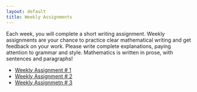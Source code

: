 ```yaml
---
layout: default
title: Weekly Assignments
---
```


Each week, you will complete a short writing assignment. Weekly assignments are your chance to practice clear mathematical writing and
get feedback on your work. Please write complete explanations, paying attention
to grammar and style. Mathematics is written in prose, with sentences and
paragraphs!

* [Weekly Assignment \# 1]({{site.baseurl}}/weekly-assignments/week-1.html)
* [Weekly Assignment \# 2]({{site.baseurl}}/weekly-assignments/week-2.html)
* [Weekly Assignmetn \# 3]({{site.baseurl}}/weekly-assignments/week-3.html)
